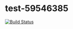 # test-59546385

[![Build Status](https://travis-ci.org/eyllanesc/test-59546385.svg?branch=master)](https://travis-ci.org/eyllanesc/test-59546385)